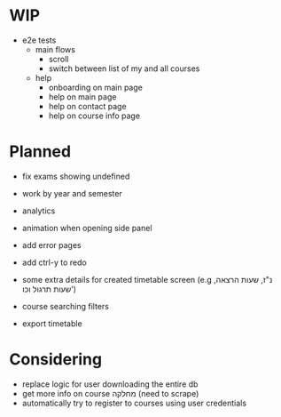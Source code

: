 # WIP

- e2e tests
  - main flows
    - scroll
    - switch between list of my and all courses
  - help
    - onboarding on main page
    - help on main page
    - help on contact page
    - help on course info page

# Planned

- fix exams showing undefined
- work by year and semester
- analytics

- animation when opening side panel
- add error pages
- add ctrl-y to redo

- some extra details for created timetable screen (e.g נ"ז, שעות הרצאה, שעות תרגול וכו')

- course searching filters
- export timetable

# Considering

- replace logic for user downloading the entire db
- get more info on course מחלקה (need to scrape)
- automatically try to register to courses using user credentials
